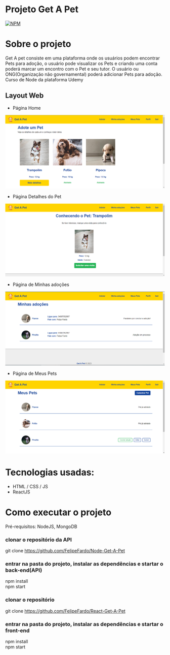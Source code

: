# Projeto Get A Pet

[![NPM](https://img.shields.io/npm/l/react)](https://github.com/FelipeFardo/React-Get-A-Pet/blob/main/LICENSE)

# Sobre o projeto

Get A pet consiste em uma plataforma onde os usuários podem encontrar Pets para adoção, o usuário pode visualizar os Pets e criando uma conta poderá marcar um encontro com o Pet e seu tutor. O usuário ou ONG(Organização não governamental) poderá adicionar Pets para adoção.
<br/>
Curso de Node da plataforma Udemy

## Layout Web

- Página Home

![Web HOME](https://github.com/FelipeFardo/Assets/blob/main/React-Get-A-Pet/Screenshot_1.png)

- Página Detalhes do Pet

![Web Pet Details](https://github.com/FelipeFardo/Assets/blob/main/React-Get-A-Pet/Screenshot_2.png)

- Página de Minhas adoções

![Web MyAdoptions](https://github.com/FelipeFardo/Assets/blob/main/React-Get-A-Pet/Screenshot_3.png)

- Página de Meus Pets

![Web Perfil](https://github.com/FelipeFardo/Assets/blob/main/React-Get-A-Pet/Screenshot_4.png)

# Tecnologias usadas:

- HTML / CSS / JS
- ReactJS

# Como executar o projeto

Pré-requisitos: NodeJS, MongoDB

### clonar o repositório da API

git clone https://github.com/FelipeFardo/Node-Get-A-Pet

### entrar na pasta do projeto, instalar as dependências e startar o back-end(API)

npm install</br>
npm start

### clonar o repositório

git clone https://github.com/FelipeFardo/React-Get-A-Pet

### entrar na pasta do projeto, instalar as dependências e startar o front-end

npm install</br>
npm start

